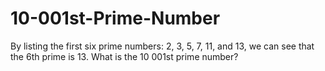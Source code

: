 # 10-001st-Prime-Number
By listing the first six prime numbers: 2, 3, 5, 7, 11, and 13, we can see that the 6th prime is 13.  What is the 10 001st prime number?
